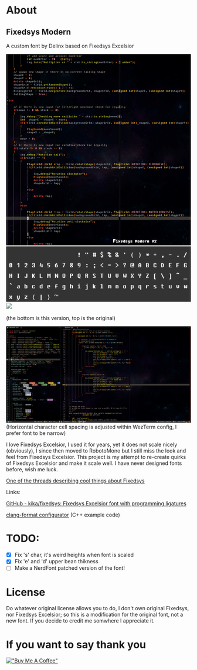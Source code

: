 # About 
## Fixedsys Modern

A custom font by Delinx based on Fixedsys Excelsior

![](media/ExcelsiorModernV02Demo.gif)
![](media/VectorImg.png)
![](https://i.imgur.com/6K2hENw.png)

(the bottom is this version, top is the original)

![](media/FixedsysModernV04.gif)
(Horizontal character cell spacing is adjusted within WezTerm config, I prefer font to be narrow)

I love Fixedsys Excelsior, I used it for years, yet it does not scale nicely (obviously), I since then moved to RobotoMono but I still miss the look and feel from Fixedsys Excelsior.
This project is my attempt to re-create quirks of Fixedsys Excelsior and make it scale well. I have never designed fonts before, wish me luck.

[One of the threads describing cool things about Fixedsys](https://www.reddit.com/r/typography/comments/vuajeq/potential_scalable_version_of_fixedsys_and_how_i/)

Links:

[GitHub - kika/fixedsys: Fixedsys Excelsior font with programming ligatures](https://github.com/kika/fixedsys)

[clang-format configurator](https://zed0.co.uk/clang-format-configurator/) (C++ example code)

# TODO:

 * [X] Fix 's' char, it's weird heights when font is scaled
 * [X] Fix 'e' and 'd' upper bean thikness 
 * [ ] Make a NerdFont patched version of the font!

# License

Do whatever original license allows you to do, I don't own original Fixedsys, nor Fixedsys Excelsior; so this is a modification for the original font, not a new font.
If you decide to credit me somwhere I appreciate it. 

# If you want to say thank you
[!["Buy Me A Coffee"](https://www.buymeacoffee.com/assets/img/custom_images/orange_img.png)](https://www.buymeacoffee.com/delinx)
